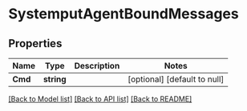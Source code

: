 # SystemputAgentBoundMessages

## Properties
Name | Type | Description | Notes
------------ | ------------- | ------------- | -------------
**Cmd** | **string** |  | [optional] [default to null]

[[Back to Model list]](../README.md#documentation-for-models) [[Back to API list]](../README.md#documentation-for-api-endpoints) [[Back to README]](../README.md)

